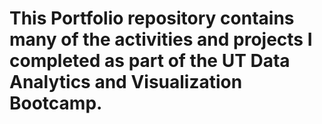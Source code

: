 # This Portfolio repository contains many of the activities and projects I completed as part of the UT Data Analytics and Visualization Bootcamp.

